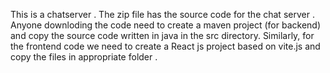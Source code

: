 This is a chatserver . The zip file has the source code for the chat server . Anyone downloding the code need to create a maven project (for backend) and copy the source code written in java in the src directory.
Similarly, for the frontend code we need to create a React js project based on vite.js and copy the files in appropriate folder .
